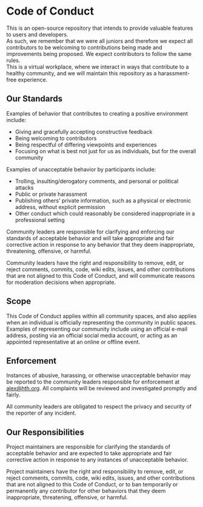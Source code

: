 Code of Conduct
===============

This is an open-source repository that intends to provide valuable features to users and developers.  
As such, we remember that we were all juniors and therefore we expect all contributors to be welcoming to contributions being made and improvements being proposed. We expect contributors to follow the same rules.  
This is a virtual workplace, where we interact in ways that contribute to a healthy community, and we will maintain this repository as a harassment-free experience.  

## Our Standards

Examples of behavior that contributes to creating a positive environment include:

* Giving and gracefully accepting constructive feedback
* Being welcoming to contributors
* Being respectful of differing viewpoints and experiences
* Focusing on what is best not just for us as individuals, but for the overall community

Examples of unacceptable behavior by participants include:

* Trolling, insulting/derogatory comments, and personal or political attacks
* Public or private harassment
* Publishing others' private information, such as a physical or electronic address, without explicit permission
* Other conduct which could reasonably be considered inappropriate in a professional setting

Community leaders are responsible for clarifying and enforcing our standards of acceptable behavior and will take appropriate and fair corrective action in response to any behavior that they deem inappropriate, threatening, offensive, or harmful.

Community leaders have the right and responsibility to remove, edit, or reject comments, commits, code, wiki edits, issues, and other contributions that are not aligned to this Code of Conduct, and will communicate reasons for moderation decisions when appropriate.

## Scope

This Code of Conduct applies within all community spaces, and also applies when an individual is officially representing the community in public spaces. Examples of representing our community include using an official e-mail address, posting via an official social media account, or acting as an appointed representative at an online or offline event.

## Enforcement

Instances of abusive, harassing, or otherwise unacceptable behavior may be reported to the community leaders responsible for enforcement at [alex@hth.org](mailto:alex@hth.org). All complaints will be reviewed and investigated promptly and fairly.

All community leaders are obligated to respect the privacy and security of the reporter of any incident.

## Our Responsibilities

Project maintainers are responsible for clarifying the standards of acceptable behavior and are expected to take appropriate and fair corrective action in response to any instances of unacceptable behavior.

Project maintainers have the right and responsibility to remove, edit, or reject comments, commits, code, wiki edits, issues, and other contributions that are not aligned to this Code of Conduct, or to ban temporarily or permanently any contributor for other behaviors that they deem inappropriate, threatening, offensive, or harmful.
